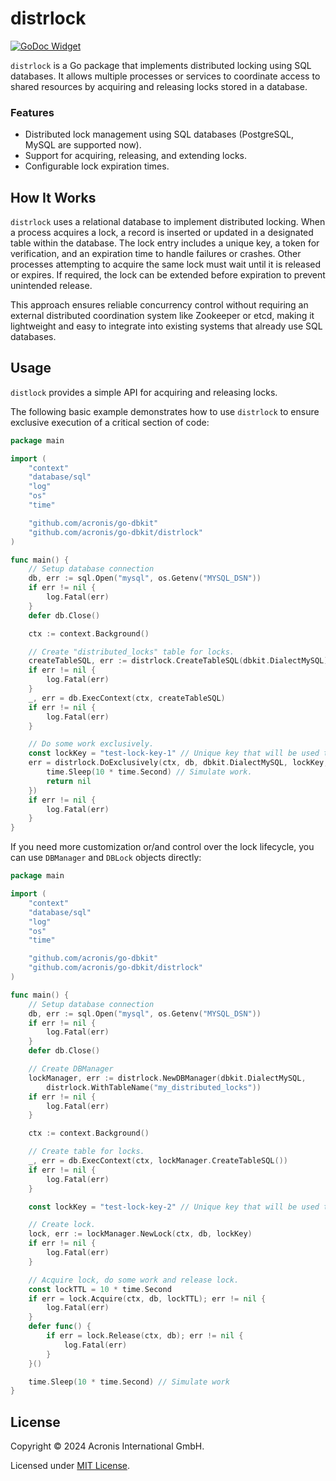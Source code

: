 # distrlock

[![GoDoc Widget]][GoDoc]

`distrlock` is a Go package that implements distributed locking using SQL databases.
It allows multiple processes or services to coordinate access to shared resources by acquiring and releasing locks stored in a database.

### Features
- Distributed lock management using SQL databases (PostgreSQL, MySQL are supported now).
- Support for acquiring, releasing, and extending locks.
- Configurable lock expiration times.

## How It Works

`distrlock` uses a relational database to implement distributed locking. When a process acquires a lock, a record is inserted or updated in a designated table within the database. The lock entry includes a unique key, a token for verification, and an expiration time to handle failures or crashes. Other processes attempting to acquire the same lock must wait until it is released or expires. If required, the lock can be extended before expiration to prevent unintended release.

This approach ensures reliable concurrency control without requiring an external distributed coordination system like Zookeeper or etcd, making it lightweight and easy to integrate into existing systems that already use SQL databases.

## Usage

`distlock` provides a simple API for acquiring and releasing locks.

The following basic example demonstrates how to use `distrlock` to ensure exclusive execution of a critical section of code:

```go
package main

import (
	"context"
	"database/sql"
	"log"
	"os"
	"time"

	"github.com/acronis/go-dbkit"
	"github.com/acronis/go-dbkit/distrlock"
)

func main() {
	// Setup database connection
	db, err := sql.Open("mysql", os.Getenv("MYSQL_DSN"))
	if err != nil {
		log.Fatal(err)
	}
	defer db.Close()

	ctx := context.Background()

	// Create "distributed_locks" table for locks.
	createTableSQL, err := distrlock.CreateTableSQL(dbkit.DialectMySQL)
	if err != nil {
		log.Fatal(err)
	}
	_, err = db.ExecContext(ctx, createTableSQL)
	if err != nil {
		log.Fatal(err)
	}

	// Do some work exclusively.
	const lockKey = "test-lock-key-1" // Unique key that will be used to ensure exclusive execution among multiple instances
	err = distrlock.DoExclusively(ctx, db, dbkit.DialectMySQL, lockKey, func(ctx context.Context) error {
		time.Sleep(10 * time.Second) // Simulate work.
		return nil
	})
	if err != nil {
		log.Fatal(err)
	}
}
```

If you need more customization or/and control over the lock lifecycle, you can use `DBManager` and `DBLock` objects directly:

```go
package main

import (
	"context"
	"database/sql"
	"log"
	"os"
	"time"

	"github.com/acronis/go-dbkit"
	"github.com/acronis/go-dbkit/distrlock"
)

func main() {
	// Setup database connection
	db, err := sql.Open("mysql", os.Getenv("MYSQL_DSN"))
	if err != nil {
		log.Fatal(err)
	}
	defer db.Close()

	// Create DBManager
	lockManager, err := distrlock.NewDBManager(dbkit.DialectMySQL,
		distrlock.WithTableName("my_distributed_locks"))
	if err != nil {
		log.Fatal(err)
	}

	ctx := context.Background()

	// Create table for locks.
	_, err = db.ExecContext(ctx, lockManager.CreateTableSQL())
	if err != nil {
		log.Fatal(err)
	}

	const lockKey = "test-lock-key-2" // Unique key that will be used to ensure exclusive execution among multiple instances

	// Create lock.
	lock, err := lockManager.NewLock(ctx, db, lockKey)
	if err != nil {
		log.Fatal(err)
	}

	// Acquire lock, do some work and release lock.
	const lockTTL = 10 * time.Second
	if err = lock.Acquire(ctx, db, lockTTL); err != nil {
		log.Fatal(err)
	}
	defer func() {
		if err = lock.Release(ctx, db); err != nil {
			log.Fatal(err)
		}
	}()

	time.Sleep(10 * time.Second) // Simulate work
}
```

## License

Copyright © 2024 Acronis International GmbH.

Licensed under [MIT License](./../LICENSE).

[GoDoc]: https://pkg.go.dev/github.com/acronis/go-dbkit/distrlock
[GoDoc Widget]: https://godoc.org/github.com/acronis/go-dbkit/distrlock?status.svg